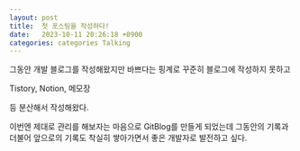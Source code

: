 ```yaml
---
layout: post
title:  첫 포스팅을 작성하다!
date:   2023-10-11 20:26:18 +0900
categories: categories Talking
---
```

그동안 개발 블로그를 작성해왔지만 바쁘다는 핑계로 꾸준히 블로그에 작성하지 못하고 <p>Tistory, Notion, 메모장<p> 등 분산해서 작성해왔다.

이번엔 제대로 관리를 해보자는 마음으로 GitBlog를 만들게 되었는데
그동안의 기록과 더불어 앞으로의 기록도 착실히 쌓아가면서 좋은 개발자로 발전하고 싶다.
<!-- Jekyll requires blog post files to be named according to the following format:

`YEAR-MONTH-DAY-title.MARKUP`

Where `YEAR` is a four-digit number, `MONTH` and `DAY` are both two-digit numbers, and `MARKUP` is the file extension representing the format used in the file. After that, include the necessary front matter. Take a look at the source for this post to get an idea about how it works.

Jekyll also offers powerful support for code snippets:

{% highlight ruby %}
def print_hi(name)
  puts "Hi, #{name}"
end
print_hi('Tom')
#=> prints 'Hi, Tom' to STDOUT.
{% endhighlight %}

Check out the [Jekyll docs][jekyll-docs] for more info on how to get the most out of Jekyll. File all bugs/feature requests at [Jekyll’s GitHub repo][jekyll-gh]. If you have questions, you can ask them on [Jekyll Talk][jekyll-talk].

[jekyll-docs]: https://jekyllrb.com/docs/home
[jekyll-gh]:   https://github.com/jekyll/jekyll -->
<!-- [jekyll-talk]: https://talk.jekyllrb.com/ -->
